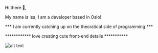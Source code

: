 Hi there 👋,

My name is Isa, I am a developer based in Oslo! 

*** I am currently catching up on the theoratical side of programming ***

************ love creating cute front-end details ***********

![alt text](https://img.freepik.com/free-vector/narwhal-white-background_1308-125064.jpg?w=2000)
